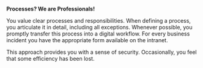 **Processes? We are Professionals!**

You value clear processes and responsibilities. When defining a process, you articulate it in detail, including all exceptions. Whenever possible, you promptly transfer this process into a digital workflow. For every business incident you have the appropriate form available on the intranet.

This approach provides you with a sense of security. Occasionally, you feel that some efficiency has been lost.

